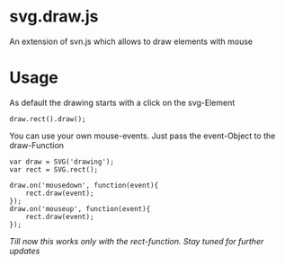 svg.draw.js
===========

An extension of svn.js which allows to draw elements with mouse

# Usage

As default the drawing starts with a click on the svg-Element

```var draw = SVG('drawing');
draw.rect().draw();
```

You can use your own mouse-events. Just pass the event-Object to the draw-Function

```
var draw = SVG('drawing');
var rect = SVG.rect();

draw.on('mousedown', function(event){
    rect.draw(event);
});
draw.on('mouseup', function(event){
    rect.draw(event);
});
```

*Till now this works only with the rect-function. Stay tuned for further updates*